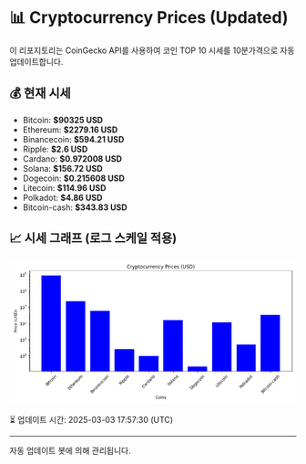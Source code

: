 
# 📊 Cryptocurrency Prices (Updated)

이 리포지토리는 CoinGecko API를 사용하여 코인 TOP 10 시세를 10분가격으로 자동 업데이트합니다.

## 💰 현재 시세
- Bitcoin: **$90325 USD**
- Ethereum: **$2279.16 USD**
- Binancecoin: **$594.21 USD**
- Ripple: **$2.6 USD**
- Cardano: **$0.972008 USD**
- Solana: **$156.72 USD**
- Dogecoin: **$0.215608 USD**
- Litecoin: **$114.96 USD**
- Polkadot: **$4.86 USD**
- Bitcoin-cash: **$343.83 USD**

## 📈 시세 그래프 (로그 스케일 적용)
![Crypto Prices](crypto_prices.png)

⏳ 업데이트 시간: 2025-03-03 17:57:30 (UTC)

---
자동 업데이트 봇에 의해 관리됩니다.
